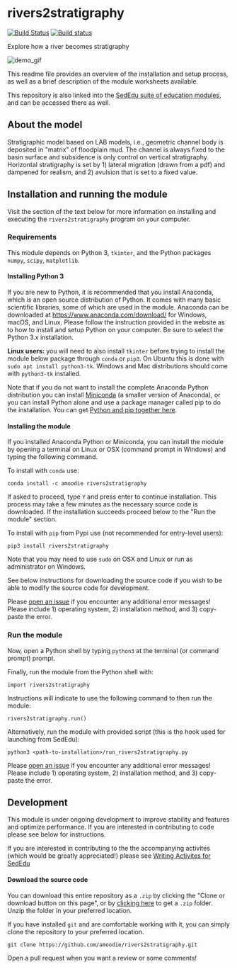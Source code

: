 # rivers2stratigraphy
[![Build Status](https://travis-ci.org/amoodie/rivers2stratigraphy.svg?branch=master)](https://travis-ci.org/amoodie/rivers2stratigraphy) [![Build status](https://ci.appveyor.com/api/projects/status/9twedak77iixanb7/branch/master?svg=true)](https://ci.appveyor.com/project/amoodie/rivers2stratigraphy/branch/master)

Explore how a river becomes stratigraphy

<img src="https://github.com/amoodie/rivers2stratigraphy/blob/master/private/rivers2stratigraphy_demo.gif" alt="demo_gif">


This readme file provides an overview of the installation and setup process, as well as a brief description of the module worksheets available.

This repository is also linked into the [SedEdu suite of education modules](https://github.com/amoodie/sededu), and can be accessed there as well.



## About the model
Stratigraphic model based on LAB models, i.e., geometric channel body is deposited in "matrix" of floodplain mud. 
The channel is always fixed to the basin surface and subsidence is only control on vertical stratigraphy.
Horizontal stratigraphy is set by 1) lateral migration (drawn from a pdf) and dampened for realism, and 2) avulsion that is set to a fixed value.



## Installation and running the module

Visit the section of the text below for more information on installing and executing the `rivers2stratigraphy` program on your computer. 


### Requirements

This module depends on Python 3, `tkinter`, and the Python packages `numpy`, `scipy`, `matplotlib`. 

#### Installing Python 3

If you are new to Python, it is recommended that you install Anaconda, which is an open source distribution of Python. 
It comes with many basic scientific libraries, some of which are used in the module. Anaconda can be downloaded at https://www.anaconda.com/download/ for Windows, macOS, and Linux. 
Please follow the instruction provided in the website as to how to install and setup Python on your computer.
Be sure to select the Python 3.x installation.


__Linux users:__ you will need to also install `tkinter` before trying to install the module below package through `conda` or `pip3`.
On Ubuntu this is done with `sudo apt install python3-tk`.
Windows and Mac distributions should come with `python3-tk` installed.

Note that if you do not want to install the complete Anaconda Python distribution you can install [Miniconda](https://conda.io/miniconda.html) (a smaller version of Anaconda), or you can install Python alone and use a package manager called pip to do the installation. 
You can get [Python and pip together here](https://www.python.org/downloads/).


#### Installing the module

If you installed Anaconda Python or Miniconda, you can install the module by opening a terminal on Linux or OSX (command prompt in Windows) and typing the following command.

To install with `conda` use:
```
conda install -c amoodie rivers2stratigraphy
```

If asked to proceed, type `Y`  and press enter to continue installation. This process may take a few minutes as the necessary source code is downloaded.
If the installation succeeds proceed below to the "Run the module" section.


To install with `pip` from Pypi use (not recommended for entry-level users):
```
pip3 install rivers2stratigraphy
```

Note that you may need to use `sudo` on OSX and Linux or run as administrator on Windows.

See below instructions for downloading the source code if you wish to be able to modify the source code for development.

Please [open an issue](https://github.com/amoodie/rivers2stratigraphy/issues) if you encounter any additional error messages! 
Please include 1) operating system, 2) installation method, and 3) copy-paste the error.


### Run the module

Now, open a Python shell by typing `python3` at the terminal (or command prompt) prompt.

Finally, run the module from the Python shell with:
```
import rivers2stratigraphy
```

Instructions will indicate to use the following command to then run the module:
```
rivers2stratigraphy.run()
```


Alternatively, run the module with provided script (this is the hook used for launching from SedEdu):
```
python3 <path-to-installation>/run_rivers2stratigraphy.py
```


Please [open an issue](https://github.com/amoodie/rivers2stratigraphy/issues) if you encounter any additional error messages! 
Please include 1) operating system, 2) installation method, and 3) copy-paste the error.



## Development

This module is under ongoing development to improve stability and features and optimize performance.
If you are interested in contributing to code please see below for instructions.

If you are interested in contributing to the the accompanying activites (which would be greatly appreciated!) please see [Writing Activites for SedEdu](https://github.com/amoodie/sededu/blob/develop/docs/writing_activities.md)


#### Download the source code

You can download this entire repository as a `.zip` by clicking the "Clone or download button on this page", or by [clicking here](https://github.com/amoodie/rivers2stratigraphy/archive/master.zip) to get a `.zip` folder. Unzip the folder in your preferred location.

If you have installed `git` and are comfortable working with it, you can simply clone the repository to your preferred location.

```
git clone https://github.com/amoodie/rivers2stratigraphy.git
```

Open a pull request when you want a review or some comments!
